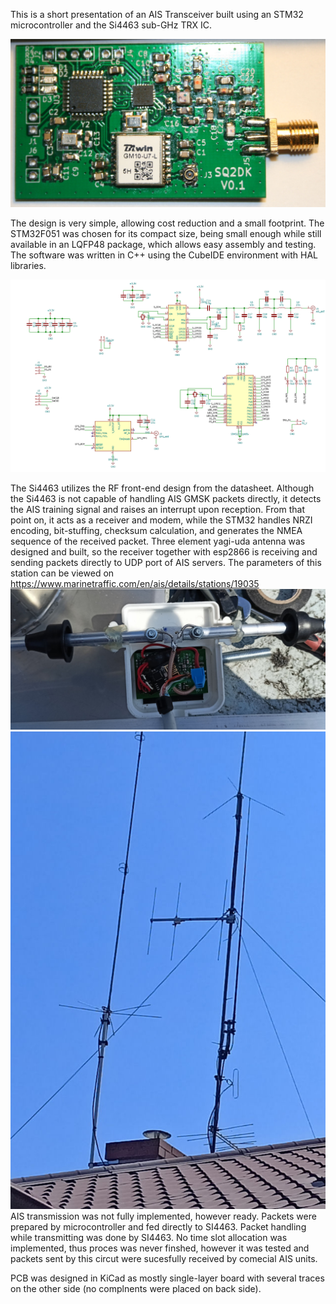 This is a short presentation of an AIS Transceiver built using an STM32 microcontroller and the Si4463 sub-GHz TRX IC.

![Bottom view of second prototype.](https://github.com/sq2dk/AIS-SI4463/blob/main/ready_PCB.jpg)

The design is very simple, allowing cost reduction and a small footprint.
The STM32F051 was chosen for its compact size, being small enough while still available in an LQFP48 package, which allows easy assembly and testing.
The software was written in C++ using the CubeIDE environment with HAL libraries.

![Bottom view of second prototype.](https://github.com/sq2dk/AIS-SI4463/blob/main/schematic.png)

The Si4463 utilizes the RF front-end design from the datasheet. Although the Si4463 is not capable of handling AIS GMSK packets directly, it detects the AIS training signal and raises an interrupt upon reception. From that point on, it acts as a receiver and modem, while the STM32 handles NRZI encoding, bit-stuffing, checksum calculation, and generates the NMEA sequence of the received packet.
Three element yagi-uda antenna was designed and built, so the receiver together with esp2866 is receiving and sending packets directly to UDP port of AIS servers. The parameters of this station can be viewed on https://www.marinetraffic.com/en/ais/details/stations/19035
![Bottom view of second prototype.](https://github.com/sq2dk/AIS-SI4463/blob/main/AIS_ESP_Antenna.jpg)
![Bottom view of second prototype.](https://github.com/sq2dk/AIS-SI4463/blob/main/on_the_mast.jpg)
AIS transmission was not fully implemented, however ready. Packets were prepared by microcontroller and fed directly to SI4463. Packet handling while transmitting was done by SI4463. No time slot allocation was implemented, thus proces was never finshed, however it was tested and packets sent by this circut were sucesfully received by comecial AIS units.

PCB was designed in KiCad as mostly single-layer board with several traces on the other side (no complnents were placed on back side).


